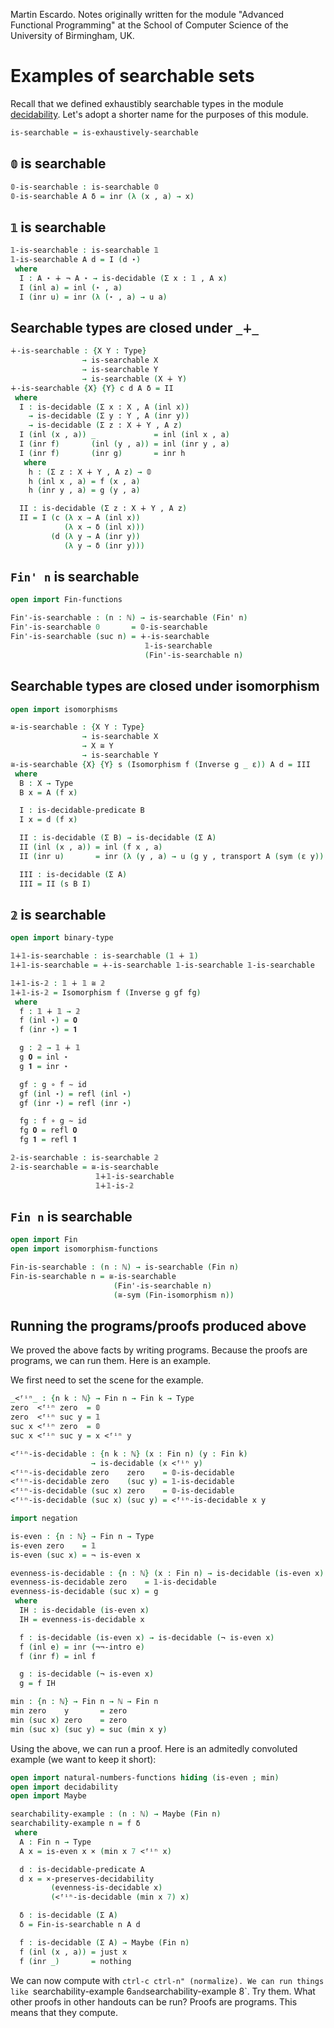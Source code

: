 
Martin Escardo.
Notes originally written for the module "Advanced Functional Programming"
at the School of Computer Science of the University of Birmingham, UK.


<!--
```agda
{-# OPTIONS --without-K --safe #-}

module searchability where

open import prelude
open import negation
open import decidability
```
-->
# Examples of searchable sets

Recall that we defined exhaustibly searchable types in the module [decidability](decidability.lagda.md). Let's adopt a shorter name for the purposes of this module.
```agda
is-searchable = is-exhaustively-searchable
```

## `𝟘` is searchable

```agda
𝟘-is-searchable : is-searchable 𝟘
𝟘-is-searchable A δ = inr (λ (x , a) → x)
```

## `𝟙` is searchable

```agda
𝟙-is-searchable : is-searchable 𝟙
𝟙-is-searchable A d = I (d ⋆)
 where
  I : A ⋆ ∔ ¬ A ⋆ → is-decidable (Σ x ꞉ 𝟙 , A x)
  I (inl a) = inl (⋆ , a)
  I (inr u) = inr (λ (⋆ , a) → u a)
```

## Searchable types are closed under `_∔_`

```agda
∔-is-searchable : {X Y : Type}
                → is-searchable X
                → is-searchable Y
                → is-searchable (X ∔ Y)
∔-is-searchable {X} {Y} c d A δ = II
 where
  I : is-decidable (Σ x ꞉ X , A (inl x))
    → is-decidable (Σ y ꞉ Y , A (inr y))
    → is-decidable (Σ z ꞉ X ∔ Y , A z)
  I (inl (x , a)) _             = inl (inl x , a)
  I (inr f)       (inl (y , a)) = inl (inr y , a)
  I (inr f)       (inr g)       = inr h
   where
    h : (Σ z ꞉ X ∔ Y , A z) → 𝟘
    h (inl x , a) = f (x , a)
    h (inr y , a) = g (y , a)

  II : is-decidable (Σ z ꞉ X ∔ Y , A z)
  II = I (c (λ x → A (inl x))
            (λ x → δ (inl x)))
         (d (λ y → A (inr y))
            (λ y → δ (inr y)))
```

## `Fin' n` is searchable

```agda
open import Fin-functions

Fin'-is-searchable : (n : ℕ) → is-searchable (Fin' n)
Fin'-is-searchable 0       = 𝟘-is-searchable
Fin'-is-searchable (suc n) = ∔-is-searchable
                              𝟙-is-searchable
                              (Fin'-is-searchable n)
```

## Searchable types are closed under isomorphism

```agda
open import isomorphisms

≅-is-searchable : {X Y : Type}
                → is-searchable X
                → X ≅ Y
                → is-searchable Y
≅-is-searchable {X} {Y} s (Isomorphism f (Inverse g _ ε)) A d = III
 where
  B : X → Type
  B x = A (f x)

  I : is-decidable-predicate B
  I x = d (f x)

  II : is-decidable (Σ B) → is-decidable (Σ A)
  II (inl (x , a)) = inl (f x , a)
  II (inr u)       = inr (λ (y , a) → u (g y , transport A (sym (ε y)) a))

  III : is-decidable (Σ A)
  III = II (s B I)
```

## `𝟚` is searchable

```agda
open import binary-type

𝟙∔𝟙-is-searchable : is-searchable (𝟙 ∔ 𝟙)
𝟙∔𝟙-is-searchable = ∔-is-searchable 𝟙-is-searchable 𝟙-is-searchable

𝟙∔𝟙-is-𝟚 : 𝟙 ∔ 𝟙 ≅ 𝟚
𝟙∔𝟙-is-𝟚 = Isomorphism f (Inverse g gf fg)
 where
  f : 𝟙 ∔ 𝟙 → 𝟚
  f (inl ⋆) = 𝟎
  f (inr ⋆) = 𝟏

  g : 𝟚 → 𝟙 ∔ 𝟙
  g 𝟎 = inl ⋆
  g 𝟏 = inr ⋆

  gf : g ∘ f ∼ id
  gf (inl ⋆) = refl (inl ⋆)
  gf (inr ⋆) = refl (inr ⋆)

  fg : f ∘ g ∼ id
  fg 𝟎 = refl 𝟎
  fg 𝟏 = refl 𝟏

𝟚-is-searchable : is-searchable 𝟚
𝟚-is-searchable = ≅-is-searchable
                   𝟙∔𝟙-is-searchable
                   𝟙∔𝟙-is-𝟚
```

## `Fin n` is searchable

```agda
open import Fin
open import isomorphism-functions

Fin-is-searchable : (n : ℕ) → is-searchable (Fin n)
Fin-is-searchable n = ≅-is-searchable
                       (Fin'-is-searchable n)
                       (≅-sym (Fin-isomorphism n))
```

## Running the programs/proofs produced above

We proved the above facts by writing programs. Because the proofs are
programs, we can run them. Here is an example.

We first need to set the scene for the example.

```agda
_<ᶠⁱⁿ_ : {n k : ℕ} → Fin n → Fin k → Type
zero  <ᶠⁱⁿ zero  = 𝟘
zero  <ᶠⁱⁿ suc y = 𝟙
suc x <ᶠⁱⁿ zero  = 𝟘
suc x <ᶠⁱⁿ suc y = x <ᶠⁱⁿ y

<ᶠⁱⁿ-is-decidable : {n k : ℕ} (x : Fin n) (y : Fin k)
                  → is-decidable (x <ᶠⁱⁿ y)
<ᶠⁱⁿ-is-decidable zero    zero    = 𝟘-is-decidable
<ᶠⁱⁿ-is-decidable zero    (suc y) = 𝟙-is-decidable
<ᶠⁱⁿ-is-decidable (suc x) zero    = 𝟘-is-decidable
<ᶠⁱⁿ-is-decidable (suc x) (suc y) = <ᶠⁱⁿ-is-decidable x y

import negation

is-even : {n : ℕ} → Fin n → Type
is-even zero    = 𝟙
is-even (suc x) = ¬ is-even x

evenness-is-decidable : {n : ℕ} (x : Fin n) → is-decidable (is-even x)
evenness-is-decidable zero    = 𝟙-is-decidable
evenness-is-decidable (suc x) = g
 where
  IH : is-decidable (is-even x)
  IH = evenness-is-decidable x

  f : is-decidable (is-even x) → is-decidable (¬ is-even x)
  f (inl e) = inr (¬¬-intro e)
  f (inr f) = inl f

  g : is-decidable (¬ is-even x)
  g = f IH

min : {n : ℕ} → Fin n → ℕ → Fin n
min zero    y       = zero
min (suc x) zero    = zero
min (suc x) (suc y) = suc (min x y)
```
Using the above, we can run a proof. Here is an admitedly convoluted
example (we want to keep it short):

```agda
open import natural-numbers-functions hiding (is-even ; min)
open import decidability
open import Maybe

searchability-example : (n : ℕ) → Maybe (Fin n)
searchability-example n = f δ
 where
  A : Fin n → Type
  A x = is-even x × (min x 7 <ᶠⁱⁿ x)

  d : is-decidable-predicate A
  d x = ×-preserves-decidability
         (evenness-is-decidable x)
         (<ᶠⁱⁿ-is-decidable (min x 7) x)

  δ : is-decidable (Σ A)
  δ = Fin-is-searchable n A d

  f : is-decidable (Σ A) → Maybe (Fin n)
  f (inl (x , a)) = just x
  f (inr _)       = nothing
```

We can now compute with `ctrl-c ctrl-n" (normalize). We can run things
like `searchability-example 6` and `searchability-example 8`. Try
them. What other proofs in other handouts can be run? Proofs are
programs. This means that they compute.
